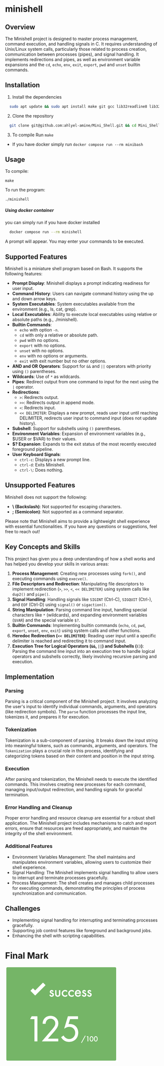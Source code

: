 # minishell
## Overview
The Minishell project is designed to master process management, command execution, and handling signals in C. It requires understanding of Unix/Linux system calls, particularly those related to process creation, communication between processes (pipes), and signal handling. It implements redirections and pipes, as well as environment variable expansions and the `cd`, `echo`, `env`, `exit`, `export`, `pwd` and `unset` builtin commands.

## Installation

1. Install the dependencies

```bash
  sudo apt update && sudo apt install make git gcc lib32readline8 lib32readline-dev
```

2. Clone the repository

```bash
  git clone git@github.com:ahlyel-amine/Mini_Shell.git && cd Mini_Shell
```

3. To compile Run `make`

* If you have docker simply run `docker compose run --rm minibash`

## Usage

To compile:

```shell
make
```

To run the program:

```shell
./minishell
```

##### **Using docker container**
you can simply run if you have docker installed
```bash
  docker compose run --rm minishell
```

A prompt will appear. You may enter your commands to be executed.

## Supported Features

Minishell is a miniature shell program based on Bash. It supports the following features:

- **Prompt Display**: Minishell displays a prompt indicating readiness for user input.
- **Command History**: Users can navigate command history using the up and down arrow keys.
- **System Executables**: System executables available from the environment (e.g., ls, cat, grep).
- **Local Executables**: Ability to execute local executables using relative or absolute paths (e.g., ./minishell).
- **Builtin Commands**:
  - `echo` with option `-n`.
  - `cd` with only a relative or absolute path.
  - `pwd` with no options.
  - `export` with no options.
  - `unset` with no options.
  - `env` with no options or arguments.
  - `exit` with exit number but no other options.
- **AND and OR Operators**: Support for `&&` and `||` operators with priority using `()` parentheses.
- **Wildcards**: Use of `*` as wildcards.
- **Pipes**: Redirect output from one command to input for the next using the `|` operator.
- **Redirections**:
  - `>`: Redirects output.
  - `>>`: Redirects output in append mode.
  - `<`: Redirects input.
  - `<< DELIMITER`: Displays a new prompt, reads user input until reaching DELIMITER, redirects user input to command input (does not update history).
- **Subshell**: Support for subshells using `()` parentheses.
- **Environment Variables**: Expansion of environment variables (e.g., $USER or $VAR) to their values.
- **$? Expansion**: Expands to the exit status of the most recently executed foreground pipeline.
- **User Keyboard Signals**:
  - `ctrl-c`: Displays a new prompt line.
  - `ctrl-d`: Exits Minishell.
  - `ctrl-\`: Does nothing.

## Unsupported Features

Minishell does not support the following:

- **\ (Backslash)**: Not supported for escaping characters.
- **; (Semicolon)**: Not supported as a command separator.

Please note that Minishell aims to provide a lightweight shell experience with essential functionalities. If you have any questions or suggestions, feel free to reach out!

## Key Concepts and Skills

This project has given you a deep understanding of how a shell works and has helped you develop your skills in various areas:

1. **Process Management**: Creating new processes using `fork()`, and executing commands using `execve()`.
2. **File Descriptors and Redirection**: Manipulating file descriptors to implement redirection (`>`, `>>`, `<`, `<< DELIMITER`) using system calls like `dup2()` and `pipe()`.
3. **Signal Handling**: Handling signals like `SIGINT` (Ctrl-C), `SIGQUIT` (Ctrl-\), and `EOF` (Ctrl-D) using `signal()` or `sigaction()`.
4. **String Manipulation**: Parsing command line input, handling special characters like `*` (wildcards), and expanding environment variables (`$VAR`) and the special variable `$?`.
5. **Builtin Commands**: Implementing builtin commands (`echo`, `cd`, `pwd`, `export`, `unset`, `env`, `exit`) using system calls and other functions.
6. **Heredoc Redirection (`<< DELIMITER`)**: Reading user input until a specific delimiter is reached and redirecting it to command input.
7. **Execution Tree for Logical Operators (`&&`, `||`) and Subshells (`()`)**: Parsing the command line input into an execution tree to handle logical operators and subshells correctly, likely involving recursive parsing and execution.
## Implementation

### Parsing
Parsing is a critical component of the Minishell project. It involves analyzing the user's input to identify individual commands, arguments, and operators (like redirection symbols). The `parse` function processes the input line, tokenizes it, and prepares it for execution.

### Tokenization
Tokenization is a sub-component of parsing. It breaks down the input string into meaningful tokens, such as commands, arguments, and operators. The `Tokenization` plays a crucial role in this process, identifying and categorizing tokens based on their content and position in the input string.

### Execution
After parsing and tokenization, the Minishell needs to execute the identified commands. This involves creating new processes for each command, managing input/output redirection, and handling signals for graceful termination.

### Error Handling and Cleanup
Proper error handling and resource cleanup are essential for a robust shell application. The Minishell project includes mechanisms to catch and report errors, ensure that resources are freed appropriately, and maintain the integrity of the shell environment.
### Additional Features
- Environment Variables Management: The shell maintains and manipulates environment variables, allowing users to customize their shell experience.
- Signal Handling: The Minishell implements signal handling to allow users to interrupt and terminate processes gracefully.
- Process Management: The shell creates and manages child processes for executing commands, demonstrating the principles of process synchronization and communication.
## Challenges
- Implementing signal handling for interrupting and terminating processes gracefully.
- Supporting job control features like foreground and background jobs.
- Enhancing the shell with scripting capabilities.

<h1>Final Mark</h1>

![Alt text](final_mark.png?raw=true "Final Mark")

